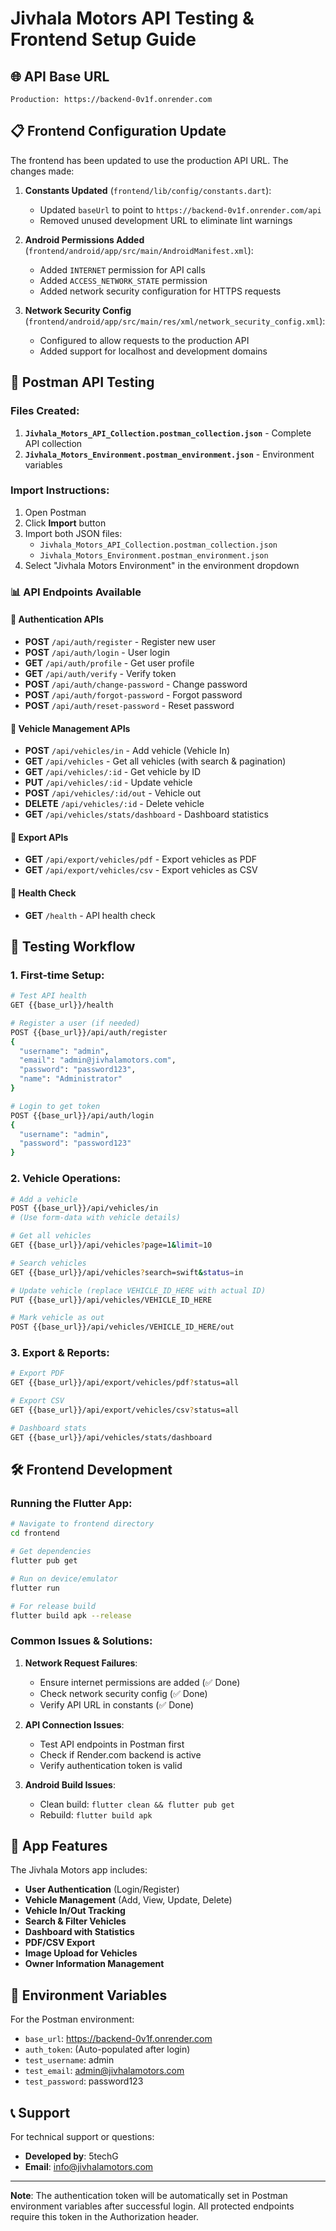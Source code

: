 # Jivhala Motors API Testing & Frontend Setup Guide

## 🌐 API Base URL
```
Production: https://backend-0v1f.onrender.com
```

## 📋 Frontend Configuration Update

The frontend has been updated to use the production API URL. The changes made:

1. **Constants Updated** (`frontend/lib/config/constants.dart`):
   - Updated `baseUrl` to point to `https://backend-0v1f.onrender.com/api`
   - Removed unused development URL to eliminate lint warnings

2. **Android Permissions Added** (`frontend/android/app/src/main/AndroidManifest.xml`):
   - Added `INTERNET` permission for API calls
   - Added `ACCESS_NETWORK_STATE` permission
   - Added network security configuration for HTTPS requests

3. **Network Security Config** (`frontend/android/app/src/main/res/xml/network_security_config.xml`):
   - Configured to allow requests to the production API
   - Added support for localhost and development domains

## 🚀 Postman API Testing

### Files Created:
1. **`Jivhala_Motors_API_Collection.postman_collection.json`** - Complete API collection
2. **`Jivhala_Motors_Environment.postman_environment.json`** - Environment variables

### Import Instructions:
1. Open Postman
2. Click **Import** button
3. Import both JSON files:
   - `Jivhala_Motors_API_Collection.postman_collection.json`
   - `Jivhala_Motors_Environment.postman_environment.json`
4. Select "Jivhala Motors Environment" in the environment dropdown

### 📊 API Endpoints Available

#### 🔐 Authentication APIs
- **POST** `/api/auth/register` - Register new user
- **POST** `/api/auth/login` - User login
- **GET** `/api/auth/profile` - Get user profile
- **GET** `/api/auth/verify` - Verify token
- **POST** `/api/auth/change-password` - Change password
- **POST** `/api/auth/forgot-password` - Forgot password
- **POST** `/api/auth/reset-password` - Reset password

#### 🚗 Vehicle Management APIs
- **POST** `/api/vehicles/in` - Add vehicle (Vehicle In)
- **GET** `/api/vehicles` - Get all vehicles (with search & pagination)
- **GET** `/api/vehicles/:id` - Get vehicle by ID
- **PUT** `/api/vehicles/:id` - Update vehicle
- **POST** `/api/vehicles/:id/out` - Vehicle out
- **DELETE** `/api/vehicles/:id` - Delete vehicle
- **GET** `/api/vehicles/stats/dashboard` - Dashboard statistics

#### 📄 Export APIs
- **GET** `/api/export/vehicles/pdf` - Export vehicles as PDF
- **GET** `/api/export/vehicles/csv` - Export vehicles as CSV

#### 🏥 Health Check
- **GET** `/health` - API health check

## 🔧 Testing Workflow

### 1. First-time Setup:
```bash
# Test API health
GET {{base_url}}/health

# Register a user (if needed)
POST {{base_url}}/api/auth/register
{
  "username": "admin",
  "email": "admin@jivhalamotors.com", 
  "password": "password123",
  "name": "Administrator"
}

# Login to get token
POST {{base_url}}/api/auth/login
{
  "username": "admin",
  "password": "password123"
}
```

### 2. Vehicle Operations:
```bash
# Add a vehicle
POST {{base_url}}/api/vehicles/in
# (Use form-data with vehicle details)

# Get all vehicles
GET {{base_url}}/api/vehicles?page=1&limit=10

# Search vehicles
GET {{base_url}}/api/vehicles?search=swift&status=in

# Update vehicle (replace VEHICLE_ID_HERE with actual ID)
PUT {{base_url}}/api/vehicles/VEHICLE_ID_HERE

# Mark vehicle as out
POST {{base_url}}/api/vehicles/VEHICLE_ID_HERE/out
```

### 3. Export & Reports:
```bash
# Export PDF
GET {{base_url}}/api/export/vehicles/pdf?status=all

# Export CSV
GET {{base_url}}/api/export/vehicles/csv?status=all

# Dashboard stats
GET {{base_url}}/api/vehicles/stats/dashboard
```

## 🛠 Frontend Development

### Running the Flutter App:
```bash
# Navigate to frontend directory
cd frontend

# Get dependencies
flutter pub get

# Run on device/emulator
flutter run

# For release build
flutter build apk --release
```

### Common Issues & Solutions:

1. **Network Request Failures**:
   - Ensure internet permissions are added (✅ Done)
   - Check network security config (✅ Done)
   - Verify API URL in constants (✅ Done)

2. **API Connection Issues**:
   - Test API endpoints in Postman first
   - Check if Render.com backend is active
   - Verify authentication token is valid

3. **Android Build Issues**:
   - Clean build: `flutter clean && flutter pub get`
   - Rebuild: `flutter build apk`

## 📱 App Features

The Jivhala Motors app includes:
- **User Authentication** (Login/Register)
- **Vehicle Management** (Add, View, Update, Delete)
- **Vehicle In/Out Tracking**
- **Search & Filter Vehicles**
- **Dashboard with Statistics**
- **PDF/CSV Export**
- **Image Upload for Vehicles**
- **Owner Information Management**

## 🔑 Environment Variables

For the Postman environment:
- `base_url`: https://backend-0v1f.onrender.com
- `auth_token`: (Auto-populated after login)
- `test_username`: admin
- `test_email`: admin@jivhalamotors.com
- `test_password`: password123

## 📞 Support

For technical support or questions:
- **Developed by**: 5techG
- **Email**: info@jivhalamotors.com

---

**Note**: The authentication token will be automatically set in Postman environment variables after successful login. All protected endpoints require this token in the Authorization header.
